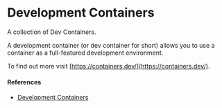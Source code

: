 # Development Containers

A collection of Dev Containers.

A development container (or dev container for short) allows you to use a container as a full-featured development environment.

To find out more visit [https://containers.dev/](https://containers.dev/).



#### References

* [Development Containers](https://containers.dev/)